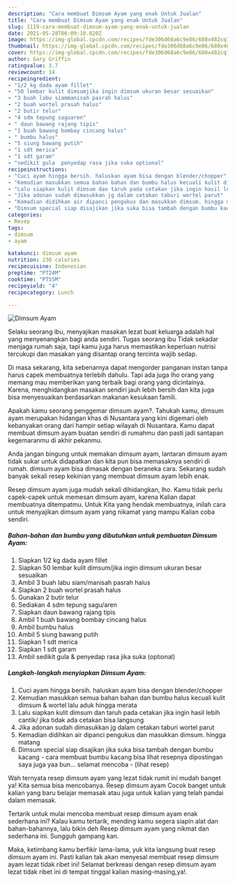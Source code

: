 ```yaml
---
description: "Cara membuat Dimsum Ayam yang enak Untuk Jualan"
title: "Cara membuat Dimsum Ayam yang enak Untuk Jualan"
slug: 1119-cara-membuat-dimsum-ayam-yang-enak-untuk-jualan
date: 2021-05-28T06:09:10.820Z
image: https://img-global.cpcdn.com/recipes/fde306d68a6c9e86/680x482cq70/dimsum-ayam-foto-resep-utama.jpg
thumbnail: https://img-global.cpcdn.com/recipes/fde306d68a6c9e86/680x482cq70/dimsum-ayam-foto-resep-utama.jpg
cover: https://img-global.cpcdn.com/recipes/fde306d68a6c9e86/680x482cq70/dimsum-ayam-foto-resep-utama.jpg
author: Gary Griffin
ratingvalue: 3.7
reviewcount: 14
recipeingredient:
- "1/2 kg dada ayam fillet"
- "50 lembar kulit dimsumjika ingin dimsum ukuran besar sesuaikan"
- "3 buah labu siammanisah pasrah halus"
- "2 buah wortel prasah halus"
- "2 butir telur"
- "4 sdm tepung saguaren"
- " daun bawang rajang tipis"
- "1 buah bawang bombay cincang halus"
- " bumbu halus"
- "5 siung bawang putih"
- "1 sdt merica"
- "1 sdt garam"
- "sedikit gula  penyedap rasa jika suka optional"
recipeinstructions:
- "Cuci ayam hingga bersih. haluskan ayam bisa dengan blender/chopper"
- "Kemudian masukkan semua bahan bahan dan bumbu halus kecuali kulit dimsum &amp; wortel lalu aduk hingga merata"
- "Lalu siapkan kulit dimsum dan taruh pada cetakan jika ingin hasil lebih cantik/ jika tidak ada cetakan bisa langsung"
- "Jika adonan sudah dimasukkan jg dalam cetakan taburi wortel parut"
- "Kemadian didihkan air dipanci pengukus dan masukkan dimsum. hingga matang"
- "Dimsum special siap disajikan jika suka bisa tambah dengan bumbu kacang cara membuat bumbu kacang bisa lihat resepnya dipostingan saya juga yaa bun... selamat mencoba           (lihat resep)"
categories:
- Resep
tags:
- dimsum
- ayam

katakunci: dimsum ayam 
nutrition: 230 calories
recipecuisine: Indonesian
preptime: "PT24M"
cooktime: "PT55M"
recipeyield: "4"
recipecategory: Lunch

---
```



![Dimsum Ayam](https://img-global.cpcdn.com/recipes/fde306d68a6c9e86/680x482cq70/dimsum-ayam-foto-resep-utama.jpg)

Selaku seorang ibu, menyajikan masakan lezat buat keluarga adalah hal yang menyenangkan bagi anda sendiri. Tugas seorang ibu Tidak sekadar menjaga rumah saja, tapi kamu juga harus memastikan keperluan nutrisi tercukupi dan masakan yang disantap orang tercinta wajib sedap.

Di masa  sekarang, kita sebenarnya dapat mengorder panganan instan tanpa harus capek membuatnya terlebih dahulu. Tapi ada juga lho orang yang memang mau memberikan yang terbaik bagi orang yang dicintainya. Karena, menghidangkan masakan sendiri jauh lebih bersih dan kita juga bisa menyesuaikan berdasarkan makanan kesukaan famili. 



Apakah kamu seorang penggemar dimsum ayam?. Tahukah kamu, dimsum ayam merupakan hidangan khas di Nusantara yang kini digemari oleh kebanyakan orang dari hampir setiap wilayah di Nusantara. Kamu dapat membuat dimsum ayam buatan sendiri di rumahmu dan pasti jadi santapan kegemaranmu di akhir pekanmu.

Anda jangan bingung untuk memakan dimsum ayam, lantaran dimsum ayam tidak sukar untuk didapatkan dan kita pun bisa memasaknya sendiri di rumah. dimsum ayam bisa dimasak dengan beraneka cara. Sekarang sudah banyak sekali resep kekinian yang membuat dimsum ayam lebih enak.

Resep dimsum ayam juga mudah sekali dihidangkan, lho. Kamu tidak perlu capek-capek untuk memesan dimsum ayam, karena Kalian dapat membuatnya ditempatmu. Untuk Kita yang hendak membuatnya, inilah cara untuk menyajikan dimsum ayam yang nikamat yang mampu Kalian coba sendiri.

<!--inarticleads1-->

##### Bahan-bahan dan bumbu yang dibutuhkan untuk pembuatan Dimsum Ayam:

1. Siapkan 1/2 kg dada ayam fillet
1. Siapkan 50 lembar kulit dimsum/jika ingin dimsum ukuran besar sesuaikan
1. Ambil 3 buah labu siam/manisah pasrah halus
1. Siapkan 2 buah wortel prasah halus
1. Gunakan 2 butir telur
1. Sediakan 4 sdm tepung sagu/aren
1. Siapkan  daun bawang rajang tipis
1. Ambil 1 buah bawang bombay cincang halus
1. Ambil  bumbu halus
1. Ambil 5 siung bawang putih
1. Siapkan 1 sdt merica
1. Siapkan 1 sdt garam
1. Ambil sedikit gula &amp; penyedap rasa jika suka (optional)




<!--inarticleads2-->

##### Langkah-langkah menyiapkan Dimsum Ayam:

1. Cuci ayam hingga bersih. haluskan ayam bisa dengan blender/chopper
1. Kemudian masukkan semua bahan bahan dan bumbu halus kecuali kulit dimsum &amp; wortel lalu aduk hingga merata
1. Lalu siapkan kulit dimsum dan taruh pada cetakan jika ingin hasil lebih cantik/ jika tidak ada cetakan bisa langsung
1. Jika adonan sudah dimasukkan jg dalam cetakan taburi wortel parut
1. Kemadian didihkan air dipanci pengukus dan masukkan dimsum. hingga matang
1. Dimsum special siap disajikan jika suka bisa tambah dengan bumbu kacang - cara membuat bumbu kacang bisa lihat resepnya dipostingan saya juga yaa bun... selamat mencoba -           (lihat resep)




Wah ternyata resep dimsum ayam yang lezat tidak rumit ini mudah banget ya! Kita semua bisa mencobanya. Resep dimsum ayam Cocok banget untuk kalian yang baru belajar memasak atau juga untuk kalian yang telah pandai dalam memasak.

Tertarik untuk mulai mencoba membuat resep dimsum ayam enak sederhana ini? Kalau kamu tertarik, mending kamu segera siapin alat dan bahan-bahannya, lalu bikin deh Resep dimsum ayam yang nikmat dan sederhana ini. Sungguh gampang kan. 

Maka, ketimbang kamu berfikir lama-lama, yuk kita langsung buat resep dimsum ayam ini. Pasti kalian tak akan menyesal membuat resep dimsum ayam lezat tidak ribet ini! Selamat berkreasi dengan resep dimsum ayam lezat tidak ribet ini di tempat tinggal kalian masing-masing,ya!.

